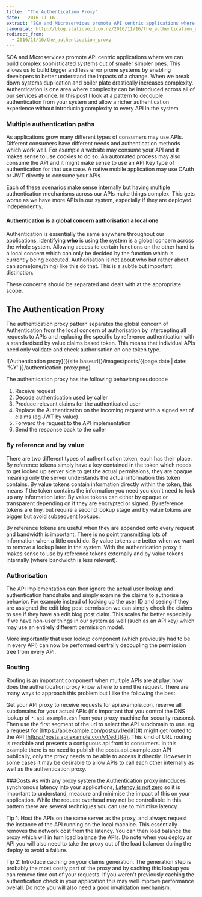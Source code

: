```yaml
---
title:  "The Authentication Proxy"
date:   2016-11-16
extract: "SOA and Microservices promote API centric applications where we can build complex sophisticated systems out of smaller simpler ones. When we break down systems duplication and boiler plate drastically increases complexity. Authentication is one area where complexity can be introduced across all of our services at once. In this post I look at a pattern to decouple authentication from your system and allow a richer authentication experience without introducing complexity to every API in the system."
canonical: http://blog.staticvoid.co.nz/2016/11/16/the_authentication_proxy
redirect_from:
  - 2016/11/16/the_authentication_proxy
---
```

SOA and Microservices promote API centric applications where we can build complex sophisticated systems out of smaller simpler ones. This allows us to build bigger and less error prone systems by enabling developers to better understand the impacts of a change. When we break down systems duplication and boiler plate drastically increases complexity. Authentication is one area where complexity can be introduced across all of our services at once. In this post I look at a pattern to decouple authentication from your system and allow a richer authentication experience without introducing complexity to every API in the system.

### Multiple authentication paths

As applications grow many different types of consumers may use APIs. Different consumers have different needs and authentication methods which work well. For example a website may consume your API and it makes sense to use cookies to do so. An automated process may also consume the API and it might make sense to use an API Key type of authentication for that use case. A native mobile application may use OAuth or JWT directly to consume your APIs.

Each of these scenarios make sense internally but having multiple authentication mechanisms across our APIs make things complex. This gets worse as we have more APIs in our system, especially if they are deployed independently.

#### Authentication is a global concern authorisation a local one

Authentication is essentially the same anywhere throughout our applications, identifying **who** is using the system is a global concern across the whole system. Allowing access to certain functions on the other hand is a local concern which can only be decided by the function which is currently being executed. Authorisation is not about who but rather about can some(one/thing) like this do that. This is a subtle but important distinction.

These concerns should be separated and dealt with at the appropriate scope.

## The Authentication Proxy
The authentication proxy pattern separates the global concern of Authentication from the local concern of authorisation by intercepting all requests to APIs and replacing the specific by reference authentication with a standardised by value claims based token. This means that individual APIs need only validate and check authorisation on one token type.

![Authentication proxy]({{site.baseurl}}/images/posts/{{page.date | date: '%Y' }}/authentication-proxy.png)

The authentication proxy has the following behavior/pseudocode

 1. Receive request
 2. Decode authentication used by caller
 3. Produce relevant claims for the authenticated user
 4. Replace the Authentication on the incoming request with a signed set of claims (eg JWT by value)
 5. Forward the request to the API implementation
 6. Send the response back to the caller

### By reference and by value

There are two different types of authentication token, each has their place. By reference tokens simply have a key contained in the token which needs to get looked up server side to get the actual permissions, they are opaque meaning only the server understands the actual information this token contains. By value tokens contain information directly within the token, this means if the token contains the information you need you don't need to look up any information later. By value tokens can either by opaque or transparent depending on if they are encrypted or signed. By reference tokens are tiny, but require a second lookup stage and by value tokens are bigger but avoid subsequent lookups.

By reference tokens are useful when they are appended onto every request and bandwidth is important. There is no point transmitting lots of information when a little could do. By value tokens are better when we want to remove a lookup later in the system. With the authentication proxy it makes sense to use by reference tokens externally and by value tokens internally (where bandwidth is less relevant).

### Authorisation

The API implementation can then ignore the actual user lookup and authentication handshake and simply examine the claims to authorise a behavior. For example instead of looking up the user ID and seeing if they are assigned the edit blog post permission we can simply check the claims to see if they have an edit blog post claim. This scales far better especially if we have non-user things in our system as well (such as an API key) which may use an entirely different permission model.

More importantly that user lookup component (which previously had to be in every API) can now be performed centrally decoupling the permission tree from every API.

### Routing

Routing is an important component when multiple APIs are at play, how does the authentication proxy know where to send the request. There are many ways to approach this problem but I like the following the best.

Get your API proxy to receive requests for api.example.con, reserve all subdomains for your actual APIs (it's important that you control the DNS lookup of `*.api.example.con` from your proxy machine for security reasons). Then use the first segment of the url to select the API subdomain to use. eg a request for [https://api.example.con/posts/v1/edit](#) might get routed to the API [https://posts.api.example.con/v1/edit](#). This kind of URL routing is readable and presents a contiguous api front to consumers. In this example there is no need to publish the posts.api.example.con API publically, only the proxy needs to be able to access it directly. However in some cases it may be desirable to allow APIs to call each other internally as well as the authentication proxy.

###Costs
As with any proxy system the Authentication proxy introduces synchronous latency into your applications, [Latency is not zero](https://en.wikipedia.org/wiki/Fallacies_of_distributed_computing) so it is important to understand, measure and minimise the impact of this on your application. While the request overhead may not be controllable in this pattern there are several techniques you can use to minimise latency.

Tip 1:
Host the APIs on the same server as the proxy, and always request the instance of the API running on the local machine. This essentially removes the network cost from the latency. You can then load balance the proxy which will in turn load balance the APIs. Do note when you deploy an API you will also need to take the proxy out of the load balancer during the deploy to avoid a failure.

Tip 2:
Introduce caching on your claims generation. The generation step is probably the most costly part of the proxy and by caching this lookup you can remove time out of your requests. If you weren't previously caching the authentication check in your application this may well improve performance overall. Do note you will also need a good invalidation mechanism.
